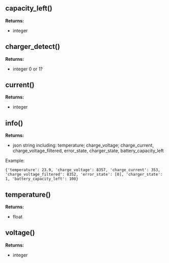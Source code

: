 ## capacity_left()

__Returns:__

*  integer

## charger_detect()

__Returns:__

*  integer 0 or 1?

## current()

__Returns:__

*  integer
  
## info()

__Returns:__

*  json string including: temperature; charge_voltage; charge_current, charge_voltage_filtered, error_state, charger_state, battery_capacity_left

Example:

```
{'temperature': 23.9, 'charge_voltage': 8357, 'charge_current': 353, 'charge_voltage_filtered': 8352, 'error_state': [0], 'charger_state': 1, 'battery_capacity_left': 100}
```
  
## temperature()

__Returns:__

*  float

## voltage()

__Returns:__

*  integer